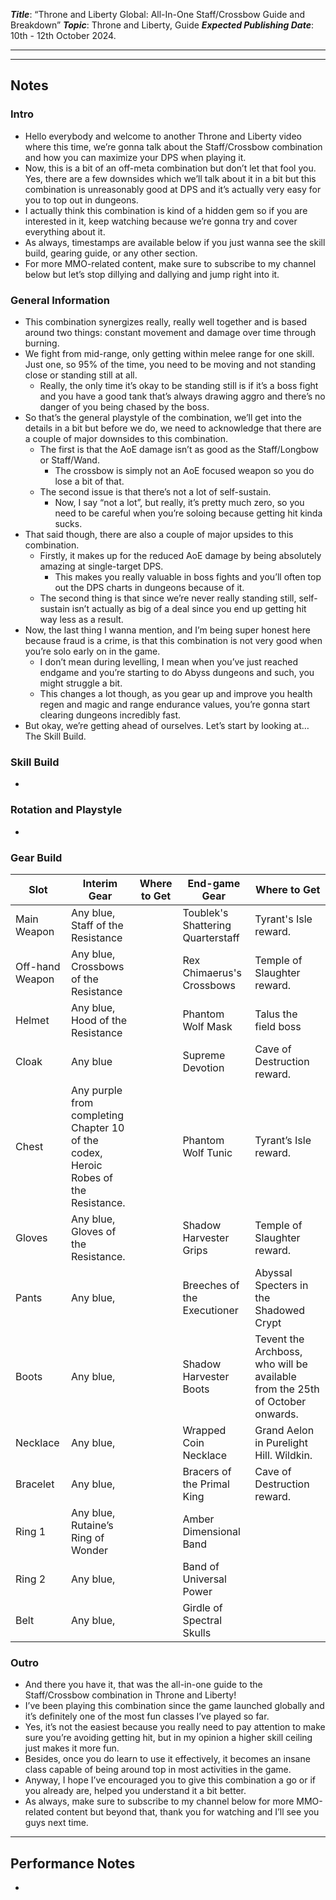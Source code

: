 ***Title***: “Throne and Liberty Global: All-In-One Staff/Crossbow Guide and Breakdown”
***Topic***: Throne and Liberty, Guide
***Expected Publishing Date***: 10th - 12th October 2024.

----



-----
## Notes

### Intro
- Hello everybody and welcome to another Throne and Liberty video where this time, we’re gonna talk about the Staff/Crossbow combination and how you can maximize your DPS when playing it.
- Now, this is a bit of an off-meta combination but don’t let that fool you. Yes, there are a few downsides which we’ll talk about it in a bit but this combination is unreasonably good at DPS and it’s actually very easy for you to top out in dungeons.
- I actually think this combination is kind of a hidden gem so if you are interested in it, keep watching because we’re gonna try and cover everything about it.
- As always, timestamps are available below if you just wanna see the skill build, gearing guide, or any other section.
- For more MMO-related content, make sure to subscribe to my channel below but let’s stop dillying and dallying and jump right into it.

### General Information
- This combination synergizes really, really well together and is based around two things: constant movement and damage over time through burning.
- We fight from mid-range, only getting within melee range for one skill. Just one, so 95% of the time, you need to be moving and not standing close or standing still at all.
	- Really, the only time it’s okay to be standing still is if it’s a boss fight and you have a good tank that’s always drawing aggro and there’s no danger of you being chased by the boss.
- So that’s the general playstyle of the combination, we’ll get into the details in a bit but before we do, we need to acknowledge that there are a couple of major downsides to this combination.
	- The first is that the AoE damage isn’t as good as the Staff/Longbow or Staff/Wand.
		- The crossbow is simply not an AoE focused weapon so you do lose a bit of that.
	- The second issue is that there’s not a lot of self-sustain.
		- Now, I say “not a lot”, but really, it’s pretty much zero, so you need to be careful when you’re soloing because getting hit kinda sucks. 
- That said though, there are also a couple of major upsides to this combination.
	- Firstly, it makes up for the reduced AoE damage by being absolutely amazing at single-target DPS.
		- This makes you really valuable in boss fights and you’ll often top out the DPS charts in dungeons because of it.
	- The second thing is that since we’re never really standing still, self-sustain isn’t actually as big of a deal since you end up getting hit way less as a result. 
- Now, the last thing I wanna mention, and I’m being super honest here because fraud is a crime, is that this combination is not very good when you’re solo early on in the game. 
	- I don’t mean during levelling, I mean when you’ve just reached endgame and you’re starting to do Abyss dungeons and such, you might struggle a bit.
	- This changes a lot though, as you gear up and improve you health regen and magic and range endurance values, you’re gonna start clearing dungeons incredibly fast.
- But okay, we’re getting ahead of ourselves. Let’s start by looking at… The Skill Build.

### Skill Build
- 

### Rotation and Playstyle
- 

### Gear Build

| Slot            | Interim Gear                                                                               | Where to Get | End-game Gear                     | Where to Get                                                                 |
| --------------- | ------------------------------------------------------------------------------------------ | ------------ | --------------------------------- | ---------------------------------------------------------------------------- |
| Main Weapon     | Any blue, Staff of the Resistance                                                          |              | Toublek's Shattering Quarterstaff | Tyrant's Isle reward.                                                        |
| Off-hand Weapon | Any blue, Crossbows of the <br>Resistance                                                  |              | Rex Chimaerus's Crossbows         | Temple of Slaughter reward.                                                  |
| Helmet          | Any blue, Hood of the Resistance                                                           |              | Phantom Wolf Mask                 | Talus the field boss                                                         |
| Cloak           | Any blue                                                                                   |              | Supreme Devotion                  | Cave of Destruction reward.                                                  |
| Chest           | Any purple from completing <br>Chapter 10 of the codex, Heroic<br>Robes of the Resistance. |              | Phantom Wolf Tunic                | Tyrant’s Isle reward.                                                        |
| Gloves          | Any blue, Gloves of the Resistance.                                                        |              | Shadow Harvester Grips            | Temple of Slaughter reward.                                                  |
| Pants           | Any blue,                                                                                  |              | Breeches of the Executioner       | Abyssal Specters in the Shadowed Crypt                                       |
| Boots           | Any blue,                                                                                  |              | Shadow Harvester Boots            | Tevent the Archboss, who will be available from the 25th of October onwards. |
| Necklace        | Any blue,                                                                                  |              | Wrapped Coin Necklace             | Grand Aelon in Purelight Hill. Wildkin.                                      |
| Bracelet        | Any blue,                                                                                  |              | Bracers of the Primal King        | Cave of Destruction reward.                                                  |
| Ring 1          | Any blue, Rutaine’s Ring of Wonder                                                         |              | Amber Dimensional Band            |                                                                              |
| Ring 2          | Any blue,                                                                                  |              | Band of Universal Power           |                                                                              |
| Belt            | Any blue,                                                                                  |              | Girdle of Spectral Skulls         |                                                                              |

### Outro
- And there you have it, that was the all-in-one guide to the Staff/Crossbow combination in Throne and Liberty!
- I’ve been playing this combination since the game launched globally and it’s definitely one of the most fun classes I’ve played so far.
- Yes, it’s not the easiest because you really need to pay attention to make sure you’re avoiding getting hit, but in my opinion a higher skill ceiling just makes it more fun.
- Besides, once you do learn to use it effectively, it becomes an insane class capable of being around top in most activities in the game.
- Anyway, I hope I’ve encouraged you to give this combination a go or if you already are, helped you understand it a bit better. 
- As always, make sure to subscribe to my channel below for more MMO-related content but beyond that, thank you for watching and I’ll see you guys next time.


---
## Performance Notes
- 